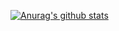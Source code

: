 [//]: # (### Hi there 👋)
[![Anurag's github stats](https://github-readme-stats.vercel.app/api?username=bizhan-laripour)](https://github.com/anuraghazra/github-readme-stats)
<!--
**bizhan-laripour/bizhan-laripour** is a ✨ _special_ ✨ repository because its `README.md` (this file) appears on your GitHub profile.

Here are some ideas to get you started:

- 🔭 I’m currently working on ...
- 🌱 I’m currently learning ...
- 👯 I’m looking to collaborate on ...
- 🤔 I’m looking for help with ...
- 💬 Ask me about ...
- 📫 How to reach me: ...
- 😄 Pronouns: ...
- ⚡ Fun fact: ...
-->
